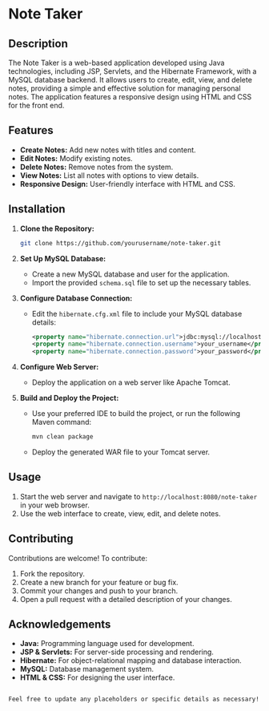 # Note Taker

## Description

The Note Taker is a web-based application developed using Java technologies, including JSP, Servlets, and the Hibernate Framework, with a MySQL database backend. It allows users to create, edit, view, and delete notes, providing a simple and effective solution for managing personal notes. The application features a responsive design using HTML and CSS for the front end.

## Features

- **Create Notes:** Add new notes with titles and content.
- **Edit Notes:** Modify existing notes.
- **Delete Notes:** Remove notes from the system.
- **View Notes:** List all notes with options to view details.
- **Responsive Design:** User-friendly interface with HTML and CSS.

## Installation

1. **Clone the Repository:**
   ```bash
   git clone https://github.com/yourusername/note-taker.git

2. **Set Up MySQL Database:**
   - Create a new MySQL database and user for the application.
   - Import the provided `schema.sql` file to set up the necessary tables.

3. **Configure Database Connection:**
   - Edit the `hibernate.cfg.xml` file to include your MySQL database details:
     ```xml
     <property name="hibernate.connection.url">jdbc:mysql://localhost:3306/your_database</property>
     <property name="hibernate.connection.username">your_username</property>
     <property name="hibernate.connection.password">your_password</property>
     ```

4. **Configure Web Server:**
   - Deploy the application on a web server like Apache Tomcat.

5. **Build and Deploy the Project:**
   - Use your preferred IDE to build the project, or run the following Maven command:
     ```bash
     mvn clean package
     ```
   - Deploy the generated WAR file to your Tomcat server.

## Usage

1. Start the web server and navigate to `http://localhost:8080/note-taker` in your web browser.
2. Use the web interface to create, view, edit, and delete notes.

## Contributing

Contributions are welcome! To contribute:

1. Fork the repository.
2. Create a new branch for your feature or bug fix.
3. Commit your changes and push to your branch.
4. Open a pull request with a detailed description of your changes.

## Acknowledgements

- **Java:** Programming language used for development.
- **JSP & Servlets:** For server-side processing and rendering.
- **Hibernate:** For object-relational mapping and database interaction.
- **MySQL:** Database management system.
- **HTML & CSS:** For designing the user interface.
```

Feel free to update any placeholders or specific details as necessary!
